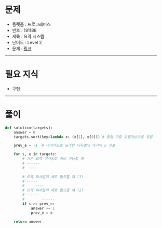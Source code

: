 # 문제
- 플랫폼 : 프로그래머스
- 번호 : 181188
- 제목 : 요격 시스템
- 난이도 : Level 2
- 문제 : <a href="https://school.programmers.co.kr/learn/courses/30/lessons/181188" target="_blank">링크</a>

---

# 필요 지식
- 구현

---

# 풀이
```python
def solution(targets):
    answer = 0
    targets.sort(key=lambda x: (x[1], x[0])) # 종점 기준 오름차순으로 정렬

    prev_e = -1  # 마지막으로 요격한 미사일의 마지막 x 좌표

    for s, e in targets:
        # 기존 요격 미사일로 커버 가능할 때
        # ------
        #  ---
        
        # 요격 미사일이 새로 필요할 때 (1)
        # -----
        #     ----
        # 요격 미사일이 새로 필요할 떄 (2)
        # -----
        #        ------
        if s >= prev_e:
            answer += 1
            prev_e = e

    return answer
```
